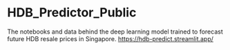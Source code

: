 # HDB_Predictor_Public
The notebooks and data behind the deep learning model trained to forecast future HDB resale prices in Singapore.
https://hdb-predict.streamlit.app/
